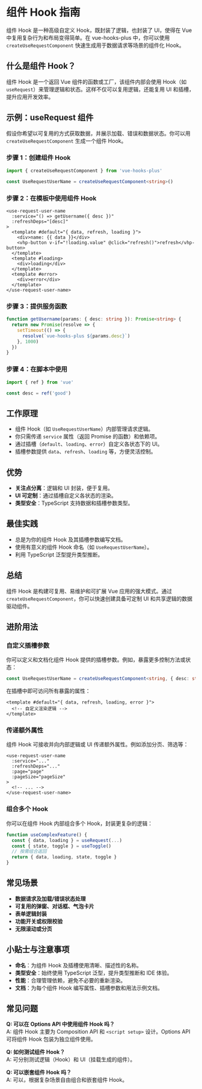 # 组件 Hook 指南

组件 Hook 是一种高级自定义 Hook，既封装了逻辑，也封装了 UI，使得在 Vue 中复用复杂行为和布局变得简单。在 vue-hooks-plus 中，你可以使用 `createUseRequestComponent` 快速生成用于数据请求等场景的组件化 Hook。

## 什么是组件 Hook？

组件 Hook 是一个返回 Vue 组件的函数或工厂，该组件内部会使用 Hook（如 `useRequest`）来管理逻辑和状态。这样不仅可以复用逻辑，还能复用 UI 和插槽，提升应用开发效率。

## 示例：useRequest 组件

假设你希望以可复用的方式获取数据，并展示加载、错误和数据状态。你可以用 `createUseRequestComponent` 生成一个组件 Hook。

### 步骤 1：创建组件 Hook

```ts
import { createUseRequestComponent } from 'vue-hooks-plus'

const UseRequestUserName = createUseRequestComponent<string>()
```

### 步骤 2：在模板中使用组件 Hook

```vue
<use-request-user-name
  :service="() => getUsername({ desc })"
  :refreshDeps="[desc]"
>
  <template #default="{ data, refresh, loading }">
    <div>name: {{ data }}</div>
    <vhp-button v-if="!loading.value" @click="refresh()">refresh</vhp-button>
  </template>
  <template #loading>
    <div>loading</div>
  </template>
  <template #error>
    <div>error</div>
  </template>
</use-request-user-name>
```

### 步骤 3：提供服务函数

```ts
function getUsername(params: { desc: string }): Promise<string> {
  return new Promise(resolve => {
    setTimeout(() => {
      resolve(`vue-hooks-plus ${params.desc}`)
    }, 1000)
  })
}
```

### 步骤 4：在脚本中使用

```ts
import { ref } from 'vue'

const desc = ref('good')
```

## 工作原理

- 组件 Hook（如 `UseRequestUserName`）内部管理请求逻辑。
- 你只需传递 `service` 属性（返回 Promise 的函数）和依赖项。
- 通过插槽（`default`、`loading`、`error`）自定义各状态下的 UI。
- 插槽参数提供 `data`、`refresh`、`loading` 等，方便灵活控制。

## 优势

- **关注点分离**：逻辑和 UI 封装，便于复用。
- **UI 可定制**：通过插槽自定义各状态的渲染。
- **类型安全**：TypeScript 支持数据和插槽参数类型。

## 最佳实践

- 总是为你的组件 Hook 及其插槽参数编写文档。
- 使用有意义的组件 Hook 命名（如 `UseRequestUserName`）。
- 利用 TypeScript 泛型提升类型推断。

## 总结

组件 Hook 是构建可复用、易维护和可扩展 Vue 应用的强大模式。通过 `createUseRequestComponent`，你可以快速创建具备可定制 UI 和共享逻辑的数据驱动组件。

## 进阶用法

### 自定义插槽参数

你可以定义和文档化组件 Hook 提供的插槽参数。例如，暴露更多控制方法或状态：

```ts
const UseRequestUserName = createUseRequestComponent<string, { desc: string }>()
```

在插槽中即可访问所有暴露的属性：

```vue
<template #default="{ data, refresh, loading, error }">
  <!-- 自定义渲染逻辑 -->
</template>
```

### 传递额外属性

组件 Hook 可接收并向内部逻辑或 UI 传递额外属性。例如添加分页、筛选等：

```vue
<use-request-user-name
  :service="..."
  :refreshDeps="..."
  :page="page"
  :pageSize="pageSize"
>
  <!-- ... -->
</use-request-user-name>
```

### 组合多个 Hook

你可以在组件 Hook 内部组合多个 Hook，封装更复杂的逻辑：

```ts
function useComplexFeature() {
  const { data, loading } = useRequest(...)
  const { state, toggle } = useToggle()
  // 按需组合返回
  return { data, loading, state, toggle }
}
```

## 常见场景

- **数据请求及加载/错误状态处理**
- **可复用的弹窗、对话框、气泡卡片**
- **表单逻辑封装**
- **功能开关或权限校验**
- **无限滚动或分页**

## 小贴士与注意事项

- **命名**：为组件 Hook 及插槽使用清晰、描述性的名称。
- **类型安全**：始终使用 TypeScript 泛型，提升类型推断和 IDE 体验。
- **性能**：合理管理依赖，避免不必要的重新渲染。
- **文档**：为每个组件 Hook 编写属性、插槽参数和用法示例文档。

## 常见问题

**Q: 可以在 Options API 中使用组件 Hook 吗？**  
A: 组件 Hook 主要为 Composition API 和 `<script setup>` 设计。Options API 可将组件 Hook 包装为独立组件使用。

**Q: 如何测试组件 Hook？**  
A: 可分别测试逻辑（Hook）和 UI（挂载生成的组件）。

**Q: 可以嵌套组件 Hook 吗？**  
A: 可以，根据复杂场景自由组合和嵌套组件 Hook。
